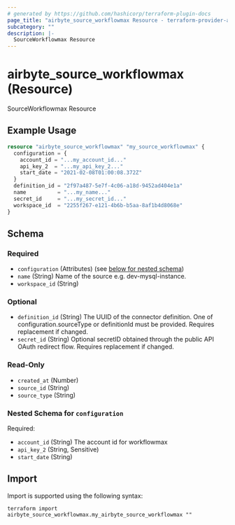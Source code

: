 ```yaml
---
# generated by https://github.com/hashicorp/terraform-plugin-docs
page_title: "airbyte_source_workflowmax Resource - terraform-provider-airbyte"
subcategory: ""
description: |-
  SourceWorkflowmax Resource
---
```


# airbyte_source_workflowmax (Resource)

SourceWorkflowmax Resource

## Example Usage

```terraform
resource "airbyte_source_workflowmax" "my_source_workflowmax" {
  configuration = {
    account_id = "...my_account_id..."
    api_key_2  = "...my_api_key_2..."
    start_date = "2021-02-08T01:00:08.372Z"
  }
  definition_id = "2f97a487-5e7f-4c06-a18d-9452ad404e1a"
  name          = "...my_name..."
  secret_id     = "...my_secret_id..."
  workspace_id  = "2255f267-e121-4b6b-b5aa-8af1b4d8068e"
}
```

<!-- schema generated by tfplugindocs -->
## Schema

### Required

- `configuration` (Attributes) (see [below for nested schema](#nestedatt--configuration))
- `name` (String) Name of the source e.g. dev-mysql-instance.
- `workspace_id` (String)

### Optional

- `definition_id` (String) The UUID of the connector definition. One of configuration.sourceType or definitionId must be provided. Requires replacement if changed.
- `secret_id` (String) Optional secretID obtained through the public API OAuth redirect flow. Requires replacement if changed.

### Read-Only

- `created_at` (Number)
- `source_id` (String)
- `source_type` (String)

<a id="nestedatt--configuration"></a>
### Nested Schema for `configuration`

Required:

- `account_id` (String) The account id for workflowmax
- `api_key_2` (String, Sensitive)
- `start_date` (String)

## Import

Import is supported using the following syntax:

```shell
terraform import airbyte_source_workflowmax.my_airbyte_source_workflowmax ""
```
